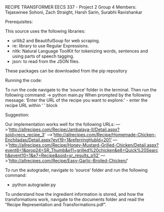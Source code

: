 RECIPE TRANSFORMER
EECS 337 - Project 2
Group 4
Members: Tejaswinee Sohoni, Zach Straight, Harsh Sarin, Surabhi Ravishankar

Prerequisites:

This source uses the following libraries:
- urllib2 and BeautifulSoup for web scraping.
- re: library to use Regular Expressions.
- nltk: Natural Language ToolKit for tokenizing words, sentences and using parts of speech
tagging.
- json: to read from the JSON files.

These packages can be downloaded from the pip repository

Running the code:

To run the code navigate to the ‘source’ folder in the terminal. Then run the following command:
-> python main.py
When prompted by the following message:
‘Enter the URL of the recipe you want to explore:’ - enter the recipe URL within ‘ ’ block

Suggestion: 

Our implementation works well for the following URLs:
—>’http://allrecipes.com/Recipe/Jambalaya-II/Detail.aspx?soid=recs_recipe_3'
—>’http://allrecipes.com/Recipe/Homemade-Chicken-Enchiladas/Detail.aspx?evt19=1&referringHubId=201’
—>’http://allrecipes.com/Recipe/Honey-Mustard-Grilled-Chicken/Detail.aspx?event8=1&prop24=SR_Thumb&e11=grilled%20chicken&e8=Quick%20Search&event10=1&e7=Recipe&soid=sr_results_p1i2’
—>’http://allrecipes.com/Recipe/Easy-Garlic-Broiled-Chicken/'

To run the autograder, navigate to ‘source’ folder and run the following command:
- python autograder.py

To understand how the ingredient information is stored, and how the transformations work, navigate to the documents folder and read the “Recipe Representation and Transformations.pdf”.